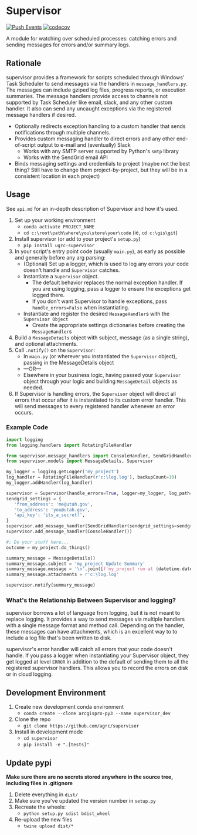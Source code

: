 # Supervisor

[![Push Events](https://github.com/agrc/supervisor/actions/workflows/push.yml/badge.svg)](https://github.com/agrc/supervisor/actions/workflows/push.yml)
[![codecov](https://codecov.io/gh/agrc/supervisor/branch/main/graph/badge.svg)](https://codecov.io/gh/agrc/supervisor)

A module for watching over scheduled processes: catching errors and sending messages for errors and/or summary logs.

## Rationale

supervisor provides a framework for scripts scheduled through Windows' Task Scheduler to send messages via the handlers in `message_handlers.py`. The messages can include gziped log files, progress reports, or execution summaries. The message handlers provide access to channels not supported by Task Scheduler like email, slack, and any other custom handler. It also can send any uncaught exceptions via the registered message handlers if desired.

- Optionally redirects exception handling to a custom handler that sends notifications through multiple channels.
- Provides custom messaging handler to direct errors and any other end-of-script output to e-mail and (eventually) Slack
  - Works with any SMTP server supported by Python's `smtp` library
  - Works with the SendGrid email API
- Binds messaging settings and credentials to project (maybe not the best thing? Still have to change them project-by-project, but they will be in a consistent location in each project)

## Usage

See `api.md` for an in-depth description of Supervisor and how it's used.

1. Set up your working environment
   - `conda activate PROJECT_NAME`
   - `cd c:\root\path\where\you\store\your\code` (ie, `cd c:\gis\git`)
1. Install supervisor (or add to your project's `setup.py`)
   - `pip install ugrc-supervisor`
1. In your script's entry point code (usually `main.py`), as early as possible and generally before any arg parsing:
   - (Optional) Set up a logger, which is used to log any errors your code doesn't handle and `Supervisor` catches.
   - Instantiate a `Supervisor` object.
     - The default behavior replaces the normal exception handler. If you are using logging, pass a logger to ensure the exceptions get logged there.
     - If you don't want Supervisor to handle exceptions, pass `handle_errors=False` when instantiating.
   - Instantiate and register the desired `MessageHandler`s with the `Supervisor Object`
     - Create the appropriate settings dictionaries before creating the `MessageHandler`s
1. Build a `MessageDetails` object with subject, message (as a single string), and optional attachments.
1. Call `.notify()` on the `Supervisor`:
   - In `main.py` (or wherever you instantiated the `Supervisor` object), passing in the MessageDetails object
   - —OR—
   - Elsewhere in your business logic, having passed your `Supervisor` object through your logic and building `MessageDetail` objects as needed.
1. If Supervisor is handling errors, the `Supervisor` object will direct all errors that occur after it is instantiated to its custom error handler. This will send messages to every registered handler whenever an error occurs.

### Example Code

```python
import logging
from logging.handlers import RotatingFileHandler

from supervisor.message_handlers import ConsoleHandler, SendGridHandler
from supervisor.models import MessageDetails, Supervisor

my_logger = logging.getLogger('my_project')
log_handler = RotatingFileHandler(r'c:\log.log'), backupCount=10)
my_logger.addHandler(log_handler)

supervisor = Supervisor(handle_errors=True, logger=my_logger, log_path=r'c:\log.log')
sendgrid_settings = {
   'from_address': 'me@utah.gov',
   'to_address': 'you@utah.gov',
   'api_key': 'its_a_secret!',
}
supervisor.add_message_handler(SendGridHandler(sendgrid_settings=sendgrid_settings, project_name='my_project', project_version='1.5.0'))
supervisor.add_message_handler(ConsoleHandler())

#: Do your stuff here...
outcome = my_project.do_things()

summary_message = MessageDetails()
summary_message.subject = 'my_project Update Summary'
summary_message.message = '\n'.join([f'my_project run at {datetime.datetime.now()}', f'Outcome: {outcome}'])
summary_message.attachments = r'c:\log.log'

supervisor.notify(summary_message)
```

### What's the Relationship Between Supervisor and logging?

supervisor borrows a lot of language from logging, but it is not meant to replace logging. It provides a way to send messages via multiple handlers with a single message format and method call. Depending on the handler, these messages can have attachments, which is an excellent way to to include a log file that's been written to disk.

supervisor's error handler will catch all errors that your code doesn't handle. If you pass a logger when instantiating your Supervisor object, they get logged at level `ERROR` in addition to the default of sending them to all the registered supervisor handlers. This allows you to record the errors on disk or in cloud logging.

## Development Environment

1. Create new development conda environment
   - `conda create --clone arcgispro-py3 --name supervisor_dev`
1. Clone the repo
   - `git clone https://github.com/agrc/supervisor`
1. Install in development mode
   - `cd supervisor`
   - `pip install -e ".[tests]"`

## Update pypi

**Make sure there are no secrets stored anywhere in the source tree, including files in .gitignore**

1. Delete everything in `dist/`
1. Make sure you've updated the version number in `setup.py`
1. Recreate the wheels:
   - `python setup.py sdist bdist_wheel`
1. Re-upload the new files
   - `twine upload dist/*`
